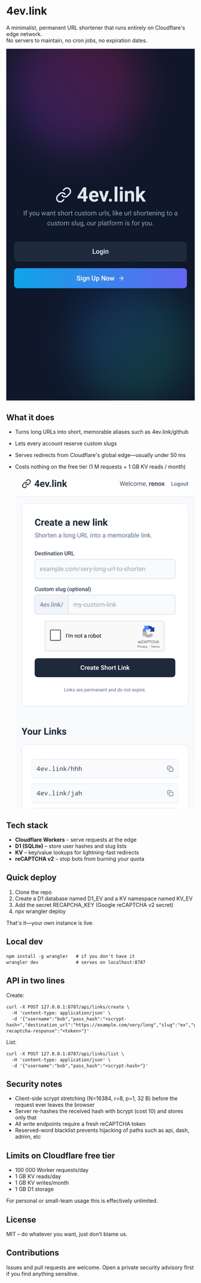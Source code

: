 # 4ev.link

A minimalist, permanent URL shortener that runs entirely on Cloudflare's edge network.  
No servers to maintain, no cron jobs, no expiration dates.

![](/docs/ss1.png)

## What it does

- Turns long URLs into short, memorable aliases such as 4ev.link/github  
- Lets every account reserve custom slugs  
- Serves redirects from Cloudflare's global edge—usually under 50 ms  
- Costs nothing on the free tier (1 M requests + 1 GB KV reads / month)

  ![](/docs/ss2.png)

## Tech stack

- **Cloudflare Workers** – serve requests at the edge  
- **D1 (SQLite)** – store user hashes and slug lists  
- **KV** – key/value lookups for lightning-fast redirects  
- **reCAPTCHA v2** – stop bots from burning your quota

## Quick deploy

1. Clone the repo  
2. Create a D1 database named D1_EV and a KV namespace named KV_EV  
3. Add the secret RECAPCHA_KEY (Google reCAPTCHA v2 secret)  
4. npx wrangler deploy

That's it—your own instance is live.

## Local dev

~~~
npm install -g wrangler   # if you don't have it
wrangler dev              # serves on localhost:8787
~~~

## API in two lines

Create:

~~~
curl -X POST 127.0.0.1:8787/api/links/create \
  -H 'content-type: application/json' \
  -d '{"username":"bob","pass_hash":"<scrypt-hash>","destination_url":"https://example.com/very/long","slug":"ex","g-recaptcha-response":"<token>"}'
~~~

List:

~~~
curl -X POST 127.0.0.1:8787/api/links/list \
  -H 'content-type: application/json' \
  -d '{"username":"bob","pass_hash":"<scrypt-hash>"}'
~~~

## Security notes

- Client-side scrypt stretching (N=16384, r=8, p=1, 32 B) before the request ever leaves the browser  
- Server re-hashes the received hash with bcrypt (cost 10) and stores only that  
- All write endpoints require a fresh reCAPTCHA token  
- Reserved-word blacklist prevents hijacking of paths such as api, dash, admin, etc

## Limits on Cloudflare free tier

- 100 000 Worker requests/day  
- 1 GB KV reads/day  
- 1 GB KV writes/month  
- 1 GB D1 storage  

For personal or small-team usage this is effectively unlimited.

## License

MIT – do whatever you want, just don't blame us.

## Contributions

Issues and pull requests are welcome. Open a private security advisory first if you find anything sensitive.

